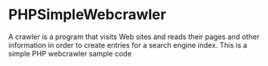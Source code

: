 # PHPSimpleWebcrawler
A crawler is a program that visits Web sites and reads their pages and other information in order to create entries for a search engine index. This is a simple PHP webcrawler sample code
